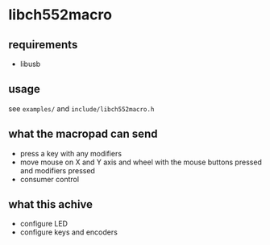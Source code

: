 # libch552macro

## requirements

* libusb

## usage

see `examples/` and `include/libch552macro.h`

## what the macropad can send

* press a key with any modifiers
* move mouse on X and Y axis and wheel with the mouse buttons pressed and modifiers pressed
* consumer control

## what this achive

* configure LED
* configure keys and encoders

